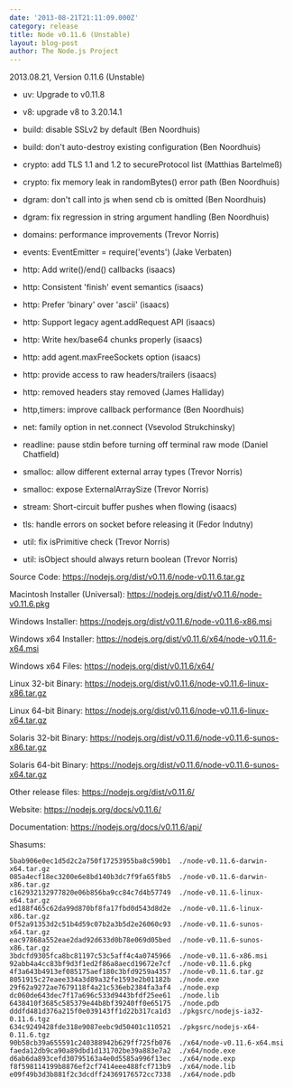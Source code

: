 ```yaml
---
date: '2013-08-21T21:11:09.000Z'
category: release
title: Node v0.11.6 (Unstable)
layout: blog-post
author: The Node.js Project
---
```


2013.08.21, Version 0.11.6 (Unstable)

- uv: Upgrade to v0.11.8

- v8: upgrade v8 to 3.20.14.1

- build: disable SSLv2 by default (Ben Noordhuis)

- build: don't auto-destroy existing configuration (Ben Noordhuis)

- crypto: add TLS 1.1 and 1.2 to secureProtocol list (Matthias Bartelmeß)

- crypto: fix memory leak in randomBytes() error path (Ben Noordhuis)

- dgram: don't call into js when send cb is omitted (Ben Noordhuis)

- dgram: fix regression in string argument handling (Ben Noordhuis)

- domains: performance improvements (Trevor Norris)

- events: EventEmitter = require('events') (Jake Verbaten)

- http: Add write()/end() callbacks (isaacs)

- http: Consistent 'finish' event semantics (isaacs)

- http: Prefer 'binary' over 'ascii' (isaacs)

- http: Support legacy agent.addRequest API (isaacs)

- http: Write hex/base64 chunks properly (isaacs)

- http: add agent.maxFreeSockets option (isaacs)

- http: provide access to raw headers/trailers (isaacs)

- http: removed headers stay removed (James Halliday)

- http,timers: improve callback performance (Ben Noordhuis)

- net: family option in net.connect (Vsevolod Strukchinsky)

- readline: pause stdin before turning off terminal raw mode (Daniel Chatfield)

- smalloc: allow different external array types (Trevor Norris)

- smalloc: expose ExternalArraySize (Trevor Norris)

- stream: Short-circuit buffer pushes when flowing (isaacs)

- tls: handle errors on socket before releasing it (Fedor Indutny)

- util: fix isPrimitive check (Trevor Norris)

- util: isObject should always return boolean (Trevor Norris)

Source Code: https://nodejs.org/dist/v0.11.6/node-v0.11.6.tar.gz

Macintosh Installer (Universal): https://nodejs.org/dist/v0.11.6/node-v0.11.6.pkg

Windows Installer: https://nodejs.org/dist/v0.11.6/node-v0.11.6-x86.msi

Windows x64 Installer: https://nodejs.org/dist/v0.11.6/x64/node-v0.11.6-x64.msi

Windows x64 Files: https://nodejs.org/dist/v0.11.6/x64/

Linux 32-bit Binary: https://nodejs.org/dist/v0.11.6/node-v0.11.6-linux-x86.tar.gz

Linux 64-bit Binary: https://nodejs.org/dist/v0.11.6/node-v0.11.6-linux-x64.tar.gz

Solaris 32-bit Binary: https://nodejs.org/dist/v0.11.6/node-v0.11.6-sunos-x86.tar.gz

Solaris 64-bit Binary: https://nodejs.org/dist/v0.11.6/node-v0.11.6-sunos-x64.tar.gz

Other release files: https://nodejs.org/dist/v0.11.6/

Website: https://nodejs.org/docs/v0.11.6/

Documentation: https://nodejs.org/docs/v0.11.6/api/

Shasums:

```
5bab906e0ec1d5d2c2a750f17253955ba8c590b1  ./node-v0.11.6-darwin-x64.tar.gz
085a4ecf18ec3200e6e8bd140b3dc7f9fa65f8b5  ./node-v0.11.6-darwin-x86.tar.gz
c162932132977820e06b856ba9cc84c7d4b57749  ./node-v0.11.6-linux-x64.tar.gz
ed188f465c62da99d870bf8fa17fbd0d543d8d2e  ./node-v0.11.6-linux-x86.tar.gz
0f52a91353d2c51b4d59c07b2a3b5d2e26060c93  ./node-v0.11.6-sunos-x64.tar.gz
eac97868a552eae2dad92d633d0b78e069d05bed  ./node-v0.11.6-sunos-x86.tar.gz
3bdcfd9305fca8bc81197c53c5aff4c4a0745966  ./node-v0.11.6-x86.msi
92abb4a4cc83bf9d3f1ed2f86a8aecd19672e7cf  ./node-v0.11.6.pkg
4f3a643b4913ef085175aef180c3bfd9259a4357  ./node-v0.11.6.tar.gz
8051915c27eaee334a3d89a32fe1593e2b01182b  ./node.exe
29f62a9272ae7679118f4a21c536eb2384fa3af4  ./node.exp
dc060de643dec7f17a696c533d9443bfdf25ee61  ./node.lib
6438410f3685c585379e44b8bf39240ff0e65175  ./node.pdb
dddfd481d376a215f0e039143ff1d22b317ca1d3  ./pkgsrc/nodejs-ia32-0.11.6.tgz
634c9249428fde318e9087eebc9d50401c110521  ./pkgsrc/nodejs-x64-0.11.6.tgz
90b58cb39a655591c240388942b629ff725fb076  ./x64/node-v0.11.6-x64.msi
faeda12db9ca90a89dbd1d131702be39a883e7a2  ./x64/node.exe
d6ab6da893cefd30795163a4e0d5585a996f13ec  ./x64/node.exp
f8f598114199b8876ef2cf7414eee488fcf713b9  ./x64/node.lib
e09f49b3d3b881f2c3dcdff24369176572cc7338  ./x64/node.pdb
```

